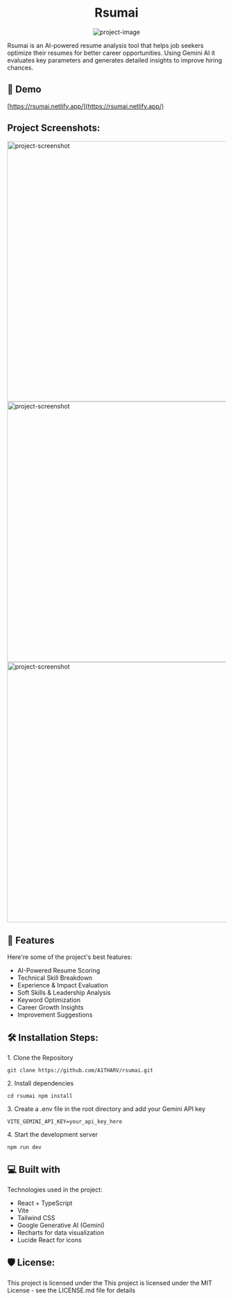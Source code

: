 <h1 align="center" id="title">Rsumai</h1>

<p align="center"><img src="https://socialify.git.ci/A1THARV/Rsumai/image?description=1&amp;font=Inter&amp;issues=1&amp;language=1&amp;logo=https%3A%2F%2Fcdn.leonardo.ai%2Fusers%2F2629a9a6-9237-4b43-bedd-4123222dec33%2Fgenerations%2Feabdef9a-136e-486e-8dee-7b12065fe2d7%2Fvariations%2FDefault_Create_a_futuristic_digital_illustration_of_an_AIpower_0_eabdef9a-136e-486e-8dee-7b12065fe2d7_0.png&amp;name=1&amp;owner=1&amp;pattern=Plus&amp;pulls=1&amp;stargazers=1&amp;theme=Dark" alt="project-image"></p>

<p id="description">Rsumai is an AI-powered resume analysis tool that helps job seekers optimize their resumes for better career opportunities. Using Gemini AI it evaluates key parameters and generates detailed insights to improve hiring chances.</p>

<h2>🚀 Demo</h2>

[https://rsumai.netlify.app/](https://rsumai.netlify.app/)

<h2>Project Screenshots:</h2>

<img src="https://i.imgur.com/KOfgQJ6.png" alt="project-screenshot" width="1300" height="600/">

<img src="https://i.imgur.com/Pvcz5RV.png" alt="project-screenshot" width="1300" height="600/">

<img src="https://i.imgur.com/yzQctUX.png" alt="project-screenshot" width="1300" height="600/">

  
  
<h2>🧐 Features</h2>

Here're some of the project's best features:

*   AI-Powered Resume Scoring
*   Technical Skill Breakdown
*   Experience & Impact Evaluation
*   Soft Skills & Leadership Analysis
*   Keyword Optimization
*   Career Growth Insights
*   Improvement Suggestions

<h2>🛠️ Installation Steps:</h2>

<p>1. Clone the Repository</p>

```
git clone https://github.com/A1THARV/rsumai.git
```

<p>2. Install dependencies</p>

```
cd rsumai npm install
```

<p>3. Create a&nbsp;.env&nbsp;file in the root directory and add your Gemini API key</p>

```
VITE_GEMINI_API_KEY=your_api_key_here
```

<p>4. Start the development server</p>

```
npm run dev
```


  
  
<h2>💻 Built with</h2>

Technologies used in the project:

*   React + TypeScript
*   Vite
*   Tailwind CSS
*   Google Generative AI (Gemini)
*   Recharts for data visualization
*   Lucide React for icons

<h2>🛡️ License:</h2>

This project is licensed under the This project is licensed under the MIT License - see the LICENSE.md file for details
